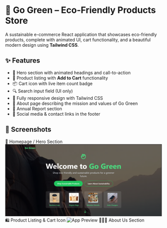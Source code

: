 # 🌿 Go Green – Eco-Friendly Products Store

A sustainable e-commerce React application that showcases eco-friendly products, complete with animated UI, cart functionality, and a beautiful modern design using **Tailwind CSS**.

## ✨ Features

- 💚 Hero section with animated headings and call-to-action
- 🛒 Product listing with **Add to Cart** functionality
- 📦 Cart icon with live item count badge
- 🔍 Search input field (UI only)
- 🎨 Fully responsive design with Tailwind CSS
- 🌱 About page describing the mission and values of Go Green
- 📄 Annual Report section
- 📱 Social media & contact links in the footer

## 📸 Screenshots
🏡 Homepage / Hero Section
![App Preview](./Homepage.png)
🛍️ Product Listing & Cart Icon
![App Preview](./ProductListing.png)
🧑‍🤝‍🧑 About Us Section

